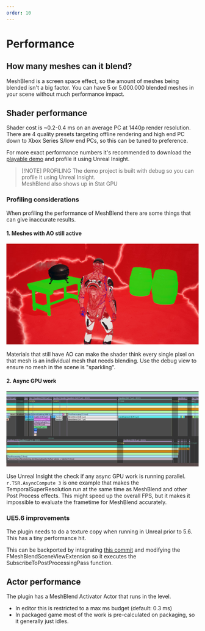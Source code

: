 ```yaml
---
order: 10
---
```


# Performance



## How many meshes can it blend?
MeshBlend is a screen space effect, so the amount of meshes being blended isn't a big factor. You can have 5 or 5.000.000 blended meshes in your scene without much performance impact.

## Shader performance
Shader cost is ~0.2-0.4 ms on an average PC at 1440p render resolution. There are 4 quality presets targeting offline rendering and high end PC down to Xbox Series S/low end PCs, so this can be tuned to preference.

For more exact performance numbers it's recommended to download the [playable demo](</Playable Demo.md>) and profile it using Unreal Insight.

> [!NOTE] PROFILING
> The demo project is built with debug so you can profile it using Unreal Insight.
> <br>
> MeshBlend also shows up in Stat GPU

### Profiling considerations

When profiling the performance of MeshBlend there are some things that can give inaccurate results.

#### 1. Meshes with AO still active

![Mesh with AO](./MeshWithAO.jpg)

Materials that still have AO can make the shader think every single pixel on that mesh is an individual mesh that needs blending. Use the debug view to ensure no mesh in the scene is "sparkling".

#### 2. Async GPU work

![Async GPU workload in Unreal Insights](./AsyncWorkloads.jpg)

Use Unreal Insight the check if any async GPU work is running parallel. `r.TSR.AsyncCompute 3` is one example that makes the TemporalSuperResolution run at the same time as MeshBlend and other Post Process effects. This might speed up the overall FPS, but it makes it impossible to evaluate the frametime for MeshBlend accurately.

### UE5.6 improvements

The plugin needs to do a texture copy when running in Unreal prior to 5.6. This has a tiny performance hit.

This can be backported by integrating [this commit](https://github.com/EpicGames/UnrealEngine/commit/05e5b6e255da2306d831741e263f912cd1697eec) and modifying the FMeshBlendSceneViewExtension so it executes the SubscribeToPostProcessingPass function.

## Actor performance
The plugin has a MeshBlend Activator Actor that runs in the level. 
- In editor this is restricted to a max ms budget (default: 0.3 ms)
- In packaged game most of the work is pre-calculated on packaging, so it generally just idles.